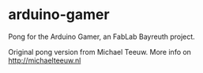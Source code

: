 arduino-gamer
=============

Pong for the Arduino Gamer, an FabLab Bayreuth project.

Original pong version from Michael Teeuw. More info on http://michaelteeuw.nl
